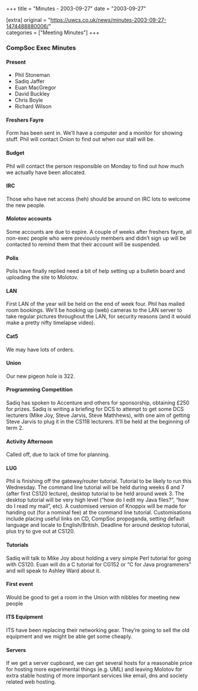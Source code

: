 +++
title = "Minutes - 2003-09-27"
date = "2003-09-27"

[extra]
original = "https://uwcs.co.uk/news/minutes-2003-09-27-1474488880006/"    
categories = ["Meeting Minutes"]
+++

### CompSoc Exec Minutes

#### Present

  - Phil Stoneman
  - Sadiq Jaffer
  - Euan MacGregor
  - David Buckley
  - Chris Boyle
  - Richard Wilson

#### Freshers Fayre

Form has been sent in. We’ll have a computer and a monitor for showing stuff. Phil will contact Onion to find out when our stall will be.

#### Budget

Phil will contact the person responsible on Monday to find out how much we actually have been allocated.

#### IRC

Those who have net access (heh) should be around on IRC lots to welcome the new people.

#### Molotov accounts

Some accounts are due to expire. A couple of weeks after freshers fayre, all non-exec people who were previously members and didn’t sign up will be contacted to remind them that their account will be suspended.

#### Polis

Polis have finally replied need a bit of help setting up a bulletin board and uploading the site to Molotov.

#### LAN

First LAN of the year will be held on the end of week four. Phil has mailed room bookings. We’ll be hooking up (web) cameras to the LAN server to take regular pictures throughout the LAN, for security reasons (and it would make a pretty nifty timelapse video).

#### Cat5

We may have lots of orders.

#### Union

Our new pigeon hole is 322.

#### Programming Competition

Sadiq has spoken to Accenture and others for sponsorship, obtaining £250 for prizes. Sadiq is writing a briefing for DCS to attempt to get some DCS lecturers (Mike Joy, Steve Jarvis, Steve Mathhews), with one aim of getting Steve Jarvis to plug it in the CS118 lecturers. It’ll be held at the beginning of term 2.

#### Activity Afternoon

Called off, due to lack of time for planning.

#### LUG

Phil is finishing off the gateway/router tutorial. Tutorial to be likely to run this Wednesday. The command line tutorial will be held during weeks 6 and 7 (after first CS120 lecture), desktop tutorial to be held around week 3. The desktop tutorial will be very high level (“how do I edit my Java files?”, “how do I read my mail”, etc). A customised version of Knoppix will be made for handing out (for a nominal fee) at the command line tutorial. Customisations include placing useful links on CD, CompSoc propoganda, setting default language and locale to English/British. Deadline for around desktop tutorial, plus try to gve out at CS120.

#### Tutorials

Sadiq will talk to Mike Joy about holding a very simple Perl tutorial for going with CS120. Euan will do a C tutorial for CG152 or “C for Java programmers” and will speak to Ashley Ward about it.

#### First event

Would be good to get a room in the Union with nibbles for meeting new people

#### ITS Equipment

ITS have been replacing their networking gear. They’re going to sell the old equipment and we might be able get some cheaply.

#### Servers

If we get a server cupboard, we can get several hosts for a reasonable price for hosting more experimental things (e.g. UML) and leaving Molotov for extra stable hosting of more important services like email, dns and society related web hosting.
